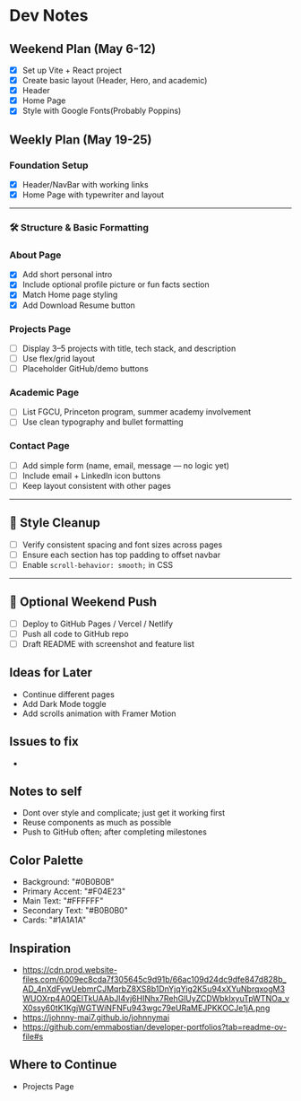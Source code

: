 # Dev Notes

## Weekend Plan (May 6-12)

- [x] Set up Vite + React project
- [x] Create basic layout (Header, Hero, and academic)
- [x] Header
- [x] Home Page
- [x] Style with Google Fonts(Probably Poppins)

## Weekly Plan (May 19-25)

### Foundation Setup

- [x] Header/NavBar with working links
- [x] Home Page with typewriter and layout

---

### 🛠️ Structure & Basic Formatting

### About Page

- [x] Add short personal intro
- [x] Include optional profile picture or fun facts section
- [x] Match Home page styling
- [x] Add Download Resume button

### Projects Page

- [ ] Display 3–5 projects with title, tech stack, and description
- [ ] Use flex/grid layout
- [ ] Placeholder GitHub/demo buttons

### Academic Page

- [ ] List FGCU, Princeton program, summer academy involvement
- [ ] Use clean typography and bullet formatting

### Contact Page

- [ ] Add simple form (name, email, message — no logic yet)
- [ ] Include email + LinkedIn icon buttons
- [ ] Keep layout consistent with other pages

---

## 🎨 Style Cleanup

- [ ] Verify consistent spacing and font sizes across pages
- [ ] Ensure each section has top padding to offset navbar
- [ ] Enable `scroll-behavior: smooth;` in CSS

---

## 🚀 Optional Weekend Push

- [ ] Deploy to GitHub Pages / Vercel / Netlify
- [ ] Push all code to GitHub repo
- [ ] Draft README with screenshot and feature list

## Ideas for Later

- Continue different pages
- Add Dark Mode toggle
- Add scrolls animation with Framer Motion

## Issues to fix

-

## Notes to self

- Dont over style and complicate; just get it working first
- Reuse components as much as possible
- Push to GitHub often; after completing milestones

## Color Palette

- Background: "#0B0B0B"
- Primary Accent: "#F04E23"
- Main Text: "#FFFFFF"
- Secondary Text: "#B0B0B0"
- Cards: "#1A1A1A"

## Inspiration

- https://cdn.prod.website-files.com/6009ec8cda7f305645c9d91b/66ac109d24dc9dfe847d828b_AD_4nXdFywUebmrCJMqrbZ8XS8b1DnYjqYig2K5u94xXYuNbrqxogM3WUOXrp4A0QElTkUAAbJl4vj6HINhx7RehGlUyZCDWbkIxyuTpWTNOa_vX0ssy60tK1KgjWGTWiNFNFu943wgc79eURaMEJPKKOCJe1jA.png
- https://johnny-mai7.github.io/johnnymai
- https://github.com/emmabostian/developer-portfolios?tab=readme-ov-file#s

## Where to Continue

- Projects Page
